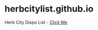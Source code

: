 # herbcitylist.github.io
Herb City Dispo List - [Click Me](https://mretac.github.io/herbcitylist.github.io/)

